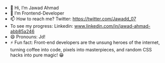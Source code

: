 - 👋 Hi, I’m Jawad Ahmad
- 👀 I’m  Frontend-Developer
- 📫 How to reach me?
  Twitter: https://twitter.com/Jawadd_07
- To see my progress:
  Linkedin: www.linkedin.com/in/jawad-ahmad-abb85a246
- 😄 Pronouns: Jd!
- ⚡ Fun fact: Front-end developers are the unsung heroes of the internet, turning coffee into code, pixels into masterpieces, and random CSS hacks into pure magic! 😁

<!---
jawadahmi07/jawadahmi07 is a ✨ special ✨ repository because its `README.md` (this file) appears on your GitHub profile.
You can click the Preview link to take a look at your changes.
--->
